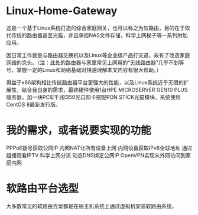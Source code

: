 # Linux-Home-Gateway
这是一个基于Linux系统打造的综合家庭网关，也可以称之为软路由，目的在于取代传统的路由器甚至光猫，并且承担NAS文件存储，科学上网梯子等一系列附加应用。

因日常工作就是与路由器交换机以及Linux等企业级产品打交道，故有了改造家庭网络的念头。（注：此处的路由器与家里常见上网用的“无线路由器”几乎不划等号，掌握一定的Linux和网络基础对快速理解本文内容有很大帮助。）

得益于x86架构相比传统路由器平台更强大的性能，以及Linux系统近乎无限的扩展性，结合我自身的需求，最终硬件使用1台HPE MICROSERVER GEN10 PLUS服务器，加一块PCIE千兆I350光口网卡搭配PON STICK光猫模块，系统使用CentOS 8最新发行版。

# 我的需求，或者说要实现的功能
PPPoE拨号获取公网IP
内网NAT让所有设备上网
内网设备获取IPv6全球地址
通过组播观看IPTV
科学上网分流
动态DNS绑定公网IP
OpenVPN实现从外网访问到家庭内网


# 软路由平台选型
大多数常见的软路由方案都是在宿主机系统上通过虚拟机安装软路由系统，
